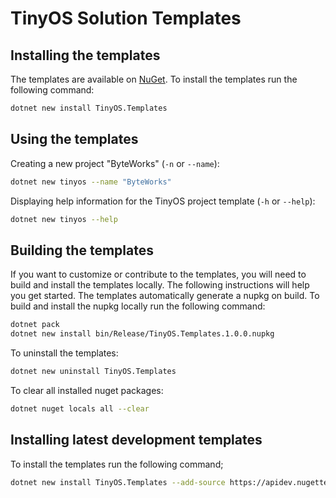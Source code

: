 # TinyOS Solution Templates

## Installing the templates

The templates are available on [NuGet](https://www.nuget.org/packages/TinyOS.Templates/).  To install the templates run the following command:

```bash
dotnet new install TinyOS.Templates
```

## Using the templates

Creating a new project "ByteWorks" (`-n` or `--name`):

```bash
dotnet new tinyos --name "ByteWorks"
```

Displaying help information for the TinyOS project template (`-h` or `--help`):

```bash
dotnet new tinyos --help
```

## Building the templates

If you want to customize or contribute to the templates, you will need to build and install the templates locally. The following instructions will help you get started. The templates automatically generate a nupkg on build. To build and install the nupkg locally run the following command:

```bash
dotnet pack
dotnet new install bin/Release/TinyOS.Templates.1.0.0.nupkg
```

To uninstall the templates:

```bash
dotnet new uninstall TinyOS.Templates
```

To clear all installed nuget packages:

```bash
dotnet nuget locals all --clear
```

## Installing latest development templates

To install the templates run the following command;

```bash
dotnet new install TinyOS.Templates --add-source https://apidev.nugettest.org/v3/index.json
```